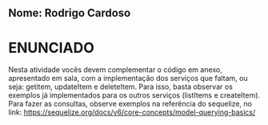 ## Nome: Rodrigo Cardoso

# ENUNCIADO

Nesta atividade vocês devem complementar o código em anexo, apresentado em sala, com a implementação dos serviços que faltam, ou seja: getitem, updateItem e deleteItem.
Para isso, basta observar os exemplos já implementados para os outros serviços (listItems e createItem).
Para fazer as consultas, observe exemplos na referência do sequelize, no link: https://sequelize.org/docs/v6/core-concepts/model-querying-basics/
